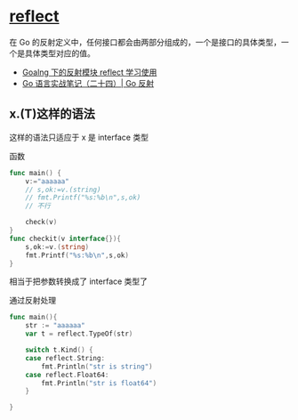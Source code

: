 # [reflect](https://golang.org/pkg/reflect/)

在 Go 的反射定义中，任何接口都会由两部分组成的，一个是接口的具体类型，一个是具体类型对应的值。

- [Goalng 下的反射模块 reflect 学习使用](https://www.jianshu.com/p/42c19f88df6c)
- [Go 语言实战笔记（二十四）| Go 反射](https://www.flysnow.org/2017/06/13/go-in-action-go-reflect.html)

## x.(T)这样的语法

这样的语法只适应于 x 是 interface 类型

函数

```go
func main() {
    v:="aaaaaa"
    // s,ok:=v.(string)
    // fmt.Printf("%s:%b\n",s,ok)
    // 不行

    check(v)
}
func checkit(v interface{}){
    s,ok:=v.(string)
    fmt.Printf("%s:%b\n",s,ok)
}
```

相当于把参数转换成了 interface 类型了

通过反射处理

```go
func main(){
    str := "aaaaaa"
	var t = reflect.TypeOf(str)

	switch t.Kind() {
	case reflect.String:
		fmt.Println("str is string")
	case reflect.Float64:
		fmt.Println("str is float64")
	}

}
```
